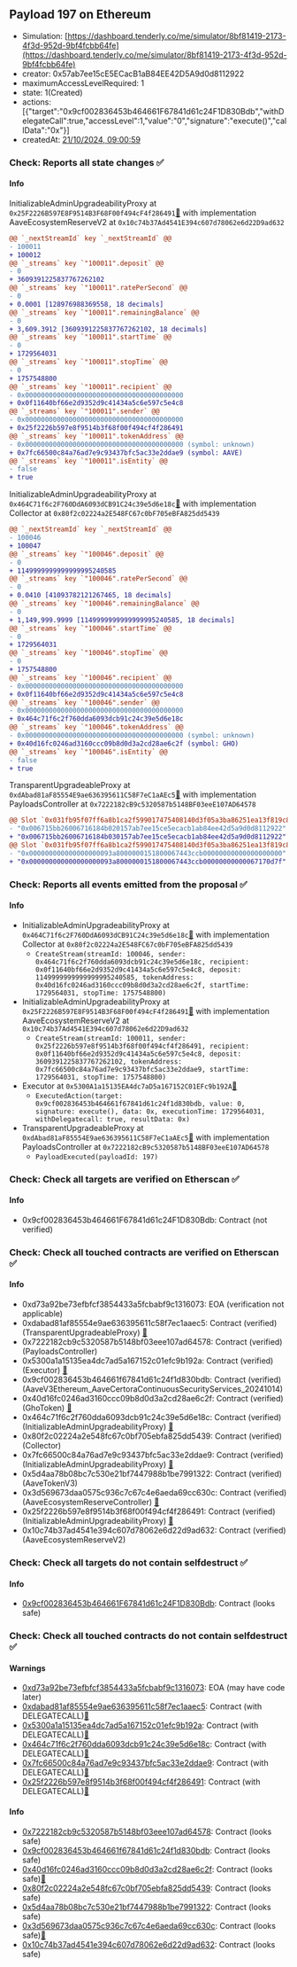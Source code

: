 ## Payload 197 on Ethereum

- Simulation: [https://dashboard.tenderly.co/me/simulator/8bf81419-2173-4f3d-952d-9bf4fcbb64fe](https://dashboard.tenderly.co/me/simulator/8bf81419-2173-4f3d-952d-9bf4fcbb64fe)
- creator: 0x57ab7ee15cE5ECacB1aB84EE42D5A9d0d8112922
- maximumAccessLevelRequired: 1
- state: 1(Created)
- actions: [{"target":"0x9cf002836453b464661F67841d61c24F1D830Bdb","withDelegateCall":true,"accessLevel":1,"value":"0","signature":"execute()","callData":"0x"}]
- createdAt: [21/10/2024, 09:00:59](https://etherscan.io/tx/0x66bf7c05023b163cdf4e178001fa8ca0ab19a5ab95e836ba2ce6700f3dfc6b45)

### Check: Reports all state changes :white_check_mark:

#### Info


InitializableAdminUpgradeabilityProxy at `0x25F2226B597E8F9514B3F68F00f494cF4f286491`[:ghost:](https://github.com/bgd-labs/aave-address-book "MiscEthereum.ECOSYSTEM_RESERVE") with implementation AaveEcosystemReserveV2 at `0x10c74b37Ad4541E394c607d78062e6d22D9ad632`
```diff
@@ `_nextStreamId` key `_nextStreamId` @@
- 100011
+ 100012
@@ `_streams` key `"100011".deposit` @@
- 0
+ 3609391225837767262102
@@ `_streams` key `"100011".ratePerSecond` @@
- 0
+ 0.0001 [128976988369558, 18 decimals]
@@ `_streams` key `"100011".remainingBalance` @@
- 0
+ 3,609.3912 [3609391225837767262102, 18 decimals]
@@ `_streams` key `"100011".startTime` @@
- 0
+ 1729564031
@@ `_streams` key `"100011".stopTime` @@
- 0
+ 1757548800
@@ `_streams` key `"100011".recipient` @@
- 0x0000000000000000000000000000000000000000
+ 0x0f11640bf66e2d9352d9c41434a5c6e597c5e4c8
@@ `_streams` key `"100011".sender` @@
- 0x0000000000000000000000000000000000000000
+ 0x25f2226b597e8f9514b3f68f00f494cf4f286491
@@ `_streams` key `"100011".tokenAddress` @@
- 0x0000000000000000000000000000000000000000 (symbol: unknown)
+ 0x7fc66500c84a76ad7e9c93437bfc5ac33e2ddae9 (symbol: AAVE)
@@ `_streams` key `"100011".isEntity` @@
- false
+ true
```

InitializableAdminUpgradeabilityProxy at `0x464C71f6c2F760DdA6093dCB91C24c39e5d6e18c`[:ghost:](https://github.com/bgd-labs/aave-address-book "AaveV2Ethereum.COLLECTOR, AaveV2EthereumAMM.COLLECTOR, AaveV2EthereumArc.COLLECTOR, AaveV3Ethereum.COLLECTOR, AaveV3EthereumEtherFi.COLLECTOR, AaveV3EthereumLido.COLLECTOR") with implementation Collector at `0x80f2c02224a2E548FC67c0bF705eBFA825dd5439`
```diff
@@ `_nextStreamId` key `_nextStreamId` @@
- 100046
+ 100047
@@ `_streams` key `"100046".deposit` @@
- 0
+ 1149999999999999995240585
@@ `_streams` key `"100046".ratePerSecond` @@
- 0
+ 0.0410 [41093782121267465, 18 decimals]
@@ `_streams` key `"100046".remainingBalance` @@
- 0
+ 1,149,999.9999 [1149999999999999995240585, 18 decimals]
@@ `_streams` key `"100046".startTime` @@
- 0
+ 1729564031
@@ `_streams` key `"100046".stopTime` @@
- 0
+ 1757548800
@@ `_streams` key `"100046".recipient` @@
- 0x0000000000000000000000000000000000000000
+ 0x0f11640bf66e2d9352d9c41434a5c6e597c5e4c8
@@ `_streams` key `"100046".sender` @@
- 0x0000000000000000000000000000000000000000
+ 0x464c71f6c2f760dda6093dcb91c24c39e5d6e18c
@@ `_streams` key `"100046".tokenAddress` @@
- 0x0000000000000000000000000000000000000000 (symbol: unknown)
+ 0x40d16fc0246ad3160ccc09b8d0d3a2cd28ae6c2f (symbol: GHO)
@@ `_streams` key `"100046".isEntity` @@
- false
+ true
```

TransparentUpgradeableProxy at `0xdAbad81aF85554E9ae636395611C58F7eC1aAEc5`[:ghost:](https://github.com/bgd-labs/aave-address-book "GovernanceV3Ethereum.PAYLOADS_CONTROLLER") with implementation PayloadsController at `0x7222182cB9c5320587b5148BF03eeE107AD64578`
```diff
@@ Slot `0x031fb95f07ff6a8b1ca2f599017475408140d3f05a3ba86251ea13f819c87e3a` @@
- "0x006715bb26006716184b020157ab7ee15ce5ecacb1ab84ee42d5a9d0d8112922"
+ "0x006715bb26006716184b030157ab7ee15ce5ecacb1ab84ee42d5a9d0d8112922"
@@ Slot `0x031fb95f07ff6a8b1ca2f599017475408140d3f05a3ba86251ea13f819c87e3b` @@
- "0x000000000000000000093a8000000151800067443ccb00000000000000000000"
+ "0x000000000000000000093a8000000151800067443ccb00000000000067170d7f"
```


### Check: Reports all events emitted from the proposal :white_check_mark:

#### Info

- InitializableAdminUpgradeabilityProxy at `0x464C71f6c2F760DdA6093dCB91C24c39e5d6e18c`[:ghost:](https://github.com/bgd-labs/aave-address-book "AaveV2Ethereum.COLLECTOR, AaveV2EthereumAMM.COLLECTOR, AaveV2EthereumArc.COLLECTOR, AaveV3Ethereum.COLLECTOR, AaveV3EthereumEtherFi.COLLECTOR, AaveV3EthereumLido.COLLECTOR") with implementation Collector at `0x80f2c02224a2E548FC67c0bF705eBFA825dd5439`
  - `CreateStream(streamId: 100046, sender: 0x464c71f6c2f760dda6093dcb91c24c39e5d6e18c, recipient: 0x0f11640bf66e2d9352d9c41434a5c6e597c5e4c8, deposit: 1149999999999999995240585, tokenAddress: 0x40d16fc0246ad3160ccc09b8d0d3a2cd28ae6c2f, startTime: 1729564031, stopTime: 1757548800)`
- InitializableAdminUpgradeabilityProxy at `0x25F2226B597E8F9514B3F68F00f494cF4f286491`[:ghost:](https://github.com/bgd-labs/aave-address-book "MiscEthereum.ECOSYSTEM_RESERVE") with implementation AaveEcosystemReserveV2 at `0x10c74b37Ad4541E394c607d78062e6d22D9ad632`
  - `CreateStream(streamId: 100011, sender: 0x25f2226b597e8f9514b3f68f00f494cf4f286491, recipient: 0x0f11640bf66e2d9352d9c41434a5c6e597c5e4c8, deposit: 3609391225837767262102, tokenAddress: 0x7fc66500c84a76ad7e9c93437bfc5ac33e2ddae9, startTime: 1729564031, stopTime: 1757548800)`
- Executor at `0x5300A1a15135EA4dc7aD5a167152C01EFc9b192A`[:ghost:](https://github.com/bgd-labs/aave-address-book "AaveV2Ethereum.POOL_ADMIN, AaveV2EthereumAMM.POOL_ADMIN, AaveV3Ethereum.ACL_ADMIN, AaveV3EthereumEtherFi.ACL_ADMIN, AaveV3EthereumLido.ACL_ADMIN, GovernanceV3Ethereum.EXECUTOR_LVL_1")
  - `ExecutedAction(target: 0x9cf002836453b464661f67841d61c24f1d830bdb, value: 0, signature: execute(), data: 0x, executionTime: 1729564031, withDelegatecall: true, resultData: 0x)`
- TransparentUpgradeableProxy at `0xdAbad81aF85554E9ae636395611C58F7eC1aAEc5`[:ghost:](https://github.com/bgd-labs/aave-address-book "GovernanceV3Ethereum.PAYLOADS_CONTROLLER") with implementation PayloadsController at `0x7222182cB9c5320587b5148BF03eeE107AD64578`
  - `PayloadExecuted(payloadId: 197)`

### Check: Check all targets are verified on Etherscan :white_check_mark:

#### Info

- 0x9cf002836453b464661F67841d61c24F1D830Bdb: Contract (not verified) 

### Check: Check all touched contracts are verified on Etherscan :white_check_mark:

#### Info

- 0xd73a92be73efbfcf3854433a5fcbabf9c1316073: EOA (verification not applicable)
- 0xdabad81af85554e9ae636395611c58f7ec1aaec5: Contract (verified) (TransparentUpgradeableProxy) [:ghost:](https://github.com/bgd-labs/aave-address-book "GovernanceV3Ethereum.PAYLOADS_CONTROLLER")
- 0x7222182cb9c5320587b5148bf03eee107ad64578: Contract (verified) (PayloadsController) 
- 0x5300a1a15135ea4dc7ad5a167152c01efc9b192a: Contract (verified) (Executor) [:ghost:](https://github.com/bgd-labs/aave-address-book "AaveV2Ethereum.POOL_ADMIN, AaveV2EthereumAMM.POOL_ADMIN, AaveV3Ethereum.ACL_ADMIN, AaveV3EthereumEtherFi.ACL_ADMIN, AaveV3EthereumLido.ACL_ADMIN, GovernanceV3Ethereum.EXECUTOR_LVL_1")
- 0x9cf002836453b464661f67841d61c24f1d830bdb: Contract (verified) (AaveV3Ethereum_AaveCertoraContinuousSecurityServices_20241014) 
- 0x40d16fc0246ad3160ccc09b8d0d3a2cd28ae6c2f: Contract (verified) (GhoToken) [:ghost:](https://github.com/bgd-labs/aave-address-book "AaveV3Ethereum.ASSETS.GHO.UNDERLYING, MiscEthereum.GHO_TOKEN")
- 0x464c71f6c2f760dda6093dcb91c24c39e5d6e18c: Contract (verified) (InitializableAdminUpgradeabilityProxy) [:ghost:](https://github.com/bgd-labs/aave-address-book "AaveV2Ethereum.COLLECTOR, AaveV2EthereumAMM.COLLECTOR, AaveV2EthereumArc.COLLECTOR, AaveV3Ethereum.COLLECTOR, AaveV3EthereumEtherFi.COLLECTOR, AaveV3EthereumLido.COLLECTOR")
- 0x80f2c02224a2e548fc67c0bf705ebfa825dd5439: Contract (verified) (Collector) 
- 0x7fc66500c84a76ad7e9c93437bfc5ac33e2ddae9: Contract (verified) (InitializableAdminUpgradeabilityProxy) [:ghost:](https://github.com/bgd-labs/aave-address-book "AaveV2Ethereum.ASSETS.AAVE.UNDERLYING, AaveV3Ethereum.ASSETS.AAVE.UNDERLYING")
- 0x5d4aa78b08bc7c530e21bf7447988b1be7991322: Contract (verified) (AaveTokenV3) 
- 0x3d569673daa0575c936c7c67c4e6aeda69cc630c: Contract (verified) (AaveEcosystemReserveController) [:ghost:](https://github.com/bgd-labs/aave-address-book "MiscEthereum.AAVE_ECOSYSTEM_RESERVE_CONTROLLER")
- 0x25f2226b597e8f9514b3f68f00f494cf4f286491: Contract (verified) (InitializableAdminUpgradeabilityProxy) [:ghost:](https://github.com/bgd-labs/aave-address-book "MiscEthereum.ECOSYSTEM_RESERVE")
- 0x10c74b37ad4541e394c607d78062e6d22d9ad632: Contract (verified) (AaveEcosystemReserveV2) 

### Check: Check all targets do not contain selfdestruct :white_check_mark:

#### Info

- [0x9cf002836453b464661F67841d61c24F1D830Bdb](https://etherscan.io/address/0x9cf002836453b464661F67841d61c24F1D830Bdb): Contract (looks safe)

### Check: Check all touched contracts do not contain selfdestruct :white_check_mark:

#### Warnings

- [0xd73a92be73efbfcf3854433a5fcbabf9c1316073](https://etherscan.io/address/0xd73a92be73efbfcf3854433a5fcbabf9c1316073): EOA (may have code later)
- [0xdabad81af85554e9ae636395611c58f7ec1aaec5](https://etherscan.io/address/0xdabad81af85554e9ae636395611c58f7ec1aaec5): Contract (with DELEGATECALL)[:ghost:](https://github.com/bgd-labs/aave-address-book "GovernanceV3Ethereum.PAYLOADS_CONTROLLER")
- [0x5300a1a15135ea4dc7ad5a167152c01efc9b192a](https://etherscan.io/address/0x5300a1a15135ea4dc7ad5a167152c01efc9b192a): Contract (with DELEGATECALL)[:ghost:](https://github.com/bgd-labs/aave-address-book "AaveV2Ethereum.POOL_ADMIN, AaveV2EthereumAMM.POOL_ADMIN, AaveV3Ethereum.ACL_ADMIN, AaveV3EthereumEtherFi.ACL_ADMIN, AaveV3EthereumLido.ACL_ADMIN, GovernanceV3Ethereum.EXECUTOR_LVL_1")
- [0x464c71f6c2f760dda6093dcb91c24c39e5d6e18c](https://etherscan.io/address/0x464c71f6c2f760dda6093dcb91c24c39e5d6e18c): Contract (with DELEGATECALL)[:ghost:](https://github.com/bgd-labs/aave-address-book "AaveV2Ethereum.COLLECTOR, AaveV2EthereumAMM.COLLECTOR, AaveV2EthereumArc.COLLECTOR, AaveV3Ethereum.COLLECTOR, AaveV3EthereumEtherFi.COLLECTOR, AaveV3EthereumLido.COLLECTOR")
- [0x7fc66500c84a76ad7e9c93437bfc5ac33e2ddae9](https://etherscan.io/address/0x7fc66500c84a76ad7e9c93437bfc5ac33e2ddae9): Contract (with DELEGATECALL)[:ghost:](https://github.com/bgd-labs/aave-address-book "AaveV2Ethereum.ASSETS.AAVE.UNDERLYING, AaveV3Ethereum.ASSETS.AAVE.UNDERLYING")
- [0x25f2226b597e8f9514b3f68f00f494cf4f286491](https://etherscan.io/address/0x25f2226b597e8f9514b3f68f00f494cf4f286491): Contract (with DELEGATECALL)[:ghost:](https://github.com/bgd-labs/aave-address-book "MiscEthereum.ECOSYSTEM_RESERVE")

#### Info

- [0x7222182cb9c5320587b5148bf03eee107ad64578](https://etherscan.io/address/0x7222182cb9c5320587b5148bf03eee107ad64578): Contract (looks safe)
- [0x9cf002836453b464661f67841d61c24f1d830bdb](https://etherscan.io/address/0x9cf002836453b464661f67841d61c24f1d830bdb): Contract (looks safe)
- [0x40d16fc0246ad3160ccc09b8d0d3a2cd28ae6c2f](https://etherscan.io/address/0x40d16fc0246ad3160ccc09b8d0d3a2cd28ae6c2f): Contract (looks safe)[:ghost:](https://github.com/bgd-labs/aave-address-book "AaveV3Ethereum.ASSETS.GHO.UNDERLYING, MiscEthereum.GHO_TOKEN")
- [0x80f2c02224a2e548fc67c0bf705ebfa825dd5439](https://etherscan.io/address/0x80f2c02224a2e548fc67c0bf705ebfa825dd5439): Contract (looks safe)
- [0x5d4aa78b08bc7c530e21bf7447988b1be7991322](https://etherscan.io/address/0x5d4aa78b08bc7c530e21bf7447988b1be7991322): Contract (looks safe)
- [0x3d569673daa0575c936c7c67c4e6aeda69cc630c](https://etherscan.io/address/0x3d569673daa0575c936c7c67c4e6aeda69cc630c): Contract (looks safe)[:ghost:](https://github.com/bgd-labs/aave-address-book "MiscEthereum.AAVE_ECOSYSTEM_RESERVE_CONTROLLER")
- [0x10c74b37ad4541e394c607d78062e6d22d9ad632](https://etherscan.io/address/0x10c74b37ad4541e394c607d78062e6d22d9ad632): Contract (looks safe)

